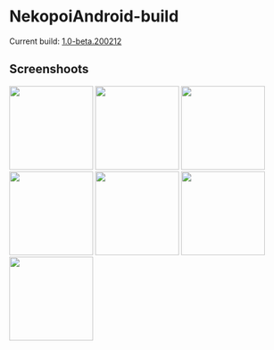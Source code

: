 # NekopoiAndroid-build

Current build: [1.0-beta.200212](https://github.com/nana-desu/NekopoiAndroid-build/releases)

## Screenshoots
<img src="https://raw.githubusercontent.com/nana-desu/NekopoiAndroid-build/master/image/1.jpg" width="150px"> <img src="https://raw.githubusercontent.com/nana-desu/NekopoiAndroid-build/master/image/2.jpg" width="150px"> <img src="https://raw.githubusercontent.com/nana-desu/NekopoiAndroid-build/master/image/3.jpg" width="150px"> <img src="https://raw.githubusercontent.com/nana-desu/NekopoiAndroid-build/master/image/4.jpg" width="150px"> <img src="https://raw.githubusercontent.com/nana-desu/NekopoiAndroid-build/master/image/5.jpg" width="150px"> <img src="https://raw.githubusercontent.com/nana-desu/NekopoiAndroid-build/master/image/6.jpg" width="150px"> <img src="https://raw.githubusercontent.com/nana-desu/NekopoiAndroid-build/master/image/7.jpg" width="150px">
